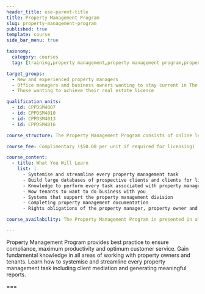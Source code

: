 ```yaml
---
header_title: use-parent-title
title: Property Management Program
slug: property-management-program
published: true
template: course
side_bar_menu: true

taxonomy:
  category: courses
  tag: [training,property management,property management program,property managers]

target_groups:
  - New and experienced property managers
  - Office managers and business owners wanting to stay current in The Harcourts Way
  - Those wanting to achieve their real estate licence

qualification_units:
  - id: CPPDSM4007
  - id: CPPDSM4010
  - id: CPPDSM4013
  - id: CPPDSM4016

course_structure: The Property Management Program consists of online learning and 4 classroom workshops that may run consecutively over 2 days or separately.

course_fee: Complimentary ($50.00 per unit if required for licensing) 

course_content:
  - title: What You Will Learn
    list: |
      - Systemise and streamline every property management task
      - Build large databases of prospective clients and clients for life
      - Knowledge to perform every task associated with property management
      - Wow tenants to want to do business with you
      - Systems that support the property management division
      - Completing property management documentation
      - Rights obligations of the property manager, property owner and tenant in accordance to legislation

course_availability: The Property Management Program is presented in all the main Academy training centres by the Academy's team of specialist trainers.

---
```


Property Management Program provides best practice to ensure compliance, maximum productivity and optimum customer service. Gain fundamental knowledge in all areas of working with property owners and tenants. Learn how to systemise and streamline every property management task including client mediation and generating meaningful reports.

===

